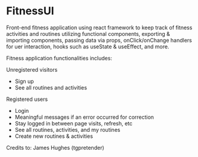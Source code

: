 # FitnessUI

Front-end fitness application using react framework to keep track of fitness activities and routines utilizing functional components, exporting & importing components, passing data via props, onClick/onChange handlers for uer interaction, hooks such as useState & useEffect, and more.

Fitness application functionalities includes:

Unregistered visitors
- Sign up
- See all routines and activities

Registered users
- Login 
- Meaningful messages if an error occurred for correction
- Stay logged in between page visits, refresh, etc
- See all routines, activities, and my routines
- Create new routines & activities

Credits to: James Hughes (tgpretender)

